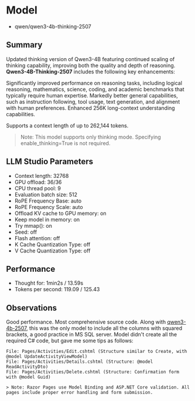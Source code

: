 # Model

- qwen/qwen3-4b-thinking-2507

## Summary

Updated thinking version of Qwen3-4B featuring continued scaling of thinking capability, improving both the quality and depth of reasoning. **Qwen3-4B-Thinking-2507** includes the following key enhancements:

Significantly improved performance on reasoning tasks, including logical reasoning, mathematics, science, coding, and academic benchmarks that typically require human expertise. Markedly better general capabilities, such as instruction following, tool usage, text generation, and alignment with human preferences. Enhanced 256K long-context understanding capabilities.

Supports a context length of up to 262,144 tokens.

> Note: This model supports only thinking mode. Specifying enable_thinking=True is not required.

## LLM Studio Parameters

- Context length: 32768
- GPU offload: 36/36
- CPU thread pool: 9
- Evaluation batch size: 512
- RoPE Frequency Base: auto
- RoPE Frequency Scale: auto
- Offload KV cache to GPU memory: on
- Keep model in memory: on
- Try mmap(): on
- Seed: off
- Flash attention: off
- K Cache Quantization Type: off
- V Cache Quantization Type: off

## Performance

- Thought for: 1min2s / 13.59s
- Tokens per second: 119.09 / 125.43

## Observations

Good performance. Most comprehensive source code.
Along with [qwen3-4b-2507](/qwen3-4b-2507/readme.md), this was the only model to include all the columns with squared brackets, a good practice in MS SQL server.
Model didn't create all the required C# code, but gave me some tips as follows:

    File: Pages/Activities/Edit.cshtml (Structure similar to Create, with @model UpdateActivityViewModel)
    File: Pages/Activities/Details.cshtml (Structure: @model ReadActivityDto)
    File: Pages/Activities/Delete.cshtml (Structure: Confirmation form with @model Guid)

    > Note: Razor Pages use Model Binding and ASP.NET Core validation. All pages include proper error handling and form submission.
